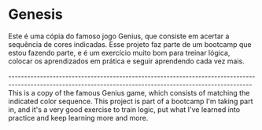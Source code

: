 # Genesis
Este é uma cópia do famoso jogo Genius, que consiste em acertar a sequência de cores indicadas. Esse projeto faz parte de um bootcamp que estou fazendo parte, e é um exercício muito bom para treinar lógica, colocar os aprendizados em prática e seguir aprendendo cada vez mais. 



-----------------------------------------------------------------------------------------------------------------------------------------------------------This is a copy of the famous Genius game, which consists of matching the indicated color sequence. This project is part of a bootcamp I'm taking part in, and it's a very good exercise to train logic, put what I've learned into practice and keep learning more and more.


